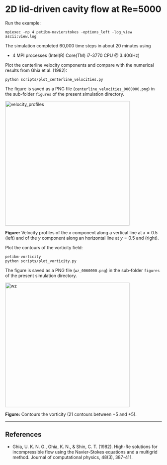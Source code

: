 # 2D lid-driven cavity flow at Re=5000

Run the example:

```shell
mpiexec -np 4 petibm-navierstokes -options_left -log_view ascii:view.log
```

The simulation completed 60,000 time steps in about 20 minutes using

* 4 MPI processes (Intel(R) Core(TM) i7-3770 CPU @ 3.40GHz)

Plot the centerline velocity components and compare with the numerical results from Ghia et al. (1982):

```shell
python scripts/plot_centerline_velocities.py
```

The figure is saved as a PNG file (`centerline_velocities_0060000.png`) in the sub-folder `figures` of the present simulation directory.

<img src="figures/centerline_velocities_0060000.png" alt="velocity_profiles" width="400">

**Figure:** Velocity profiles of the $x$ component along a vertical line at $x=0.5$ (left) and of the $y$ component along an horizontal line at $y=0.5$ and (right).

Plot the contours of the vorticity field:

```shell
petibm-vorticity
python scripts/plot_vorticity.py
```

The figure is saved as a PNG file (`wz_0060000.png`) in the sub-folder `figures` of the present simulation directory.

<img src="figures/wz_0060000.png" alt="wz" width="400"/>

**Figure:** Contours the vorticity ($21$ contours between $-5$ and $+5$).

---

## References

* Ghia, U. K. N. G., Ghia, K. N., & Shin, C. T. (1982). High-Re solutions for incompressible flow using the Navier-Stokes equations and a multigrid method. Journal of computational physics, 48(3), 387-411.
